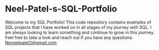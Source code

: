 # Neel-Patel-s-SQL-Portfolio
Welcome to my SQL Portfolio! This code repository contains examples of SQL projects that I have worked on in all stages of my journey with SQL. I am always looking to learn something and continue to grow in this journey. Feel free to take a look and reach out if you have any questions: Npneelpatel2@gmail.com
